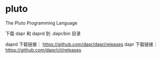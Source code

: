 # pluto

The Pluto Programming Language

下载 dapr 和 daprd 到 .dapr/bin 目录

daprd 下载链接： https://github.com/dapr/dapr/releases
dapr 下载链接： https://github.com/dapr/cli/releases
